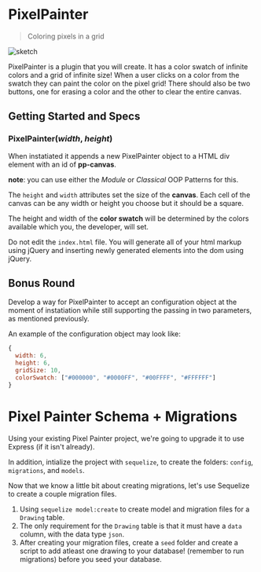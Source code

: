 PixelPainter
============

> Coloring pixels in a grid

![sketch](http://i.imgur.com/6kLmYWp.png)

PixelPainter is a plugin that you will create. It has a color swatch of infinite colors and a grid of infinite size! When a user clicks on a color from the swatch they can paint the color on the pixel grid! There should also be two buttons, one for erasing a color and the other to clear the entire canvas.

## Getting Started and Specs

### PixelPainter(_width_, _height_)
When instatiated it appends a new PixelPainter object to a HTML div element with an id of **pp-canvas**.

**note**: you can use either the _Module_ or _Classical_ OOP Patterns for this.

The `height` and `width` attributes set the size of the **canvas**. Each cell of the canvas can be any width or height you choose but it should be a square.

The height and width of the **color swatch** will be determined by the colors available which you, the developer, will set.

Do not edit the `index.html` file. You will generate all of your html markup using jQuery and inserting newly generated elements into the dom using jQuery.

## Bonus Round
Develop a way for PixelPainter to accept an configuration object at the moment of instatiation while still supporting the passing in two parameters, as mentioned previously.

An example of the configuration object may look like:

```javascript
{
  width: 6,
  height: 6,
  gridSize: 10,
  colorSwatch: ["#000000", "#0000FF", "#00FFFF", "#FFFFFF"]
}
```

# Pixel Painter Schema + Migrations

Using your existing Pixel Painter project, we're going to upgrade it to use Express (if it isn't already).

In addition, intialize the project with `sequelize`, to create the folders: `config`, `migrations`, and `models`.

Now that we know a little bit about creating migrations, let's use Sequelize to create a couple migration files.

  1. Using `sequelize model:create` to create model and migration files for a `Drawing` table.
  2. The only requirement for the `Drawing` table is that it must have a `data` column, with the data type `json`.
  3. After creating your migration files, create a `seed` folder and create a script to add atleast one drawing to your database! (remember to run migrations) before you seed your database.